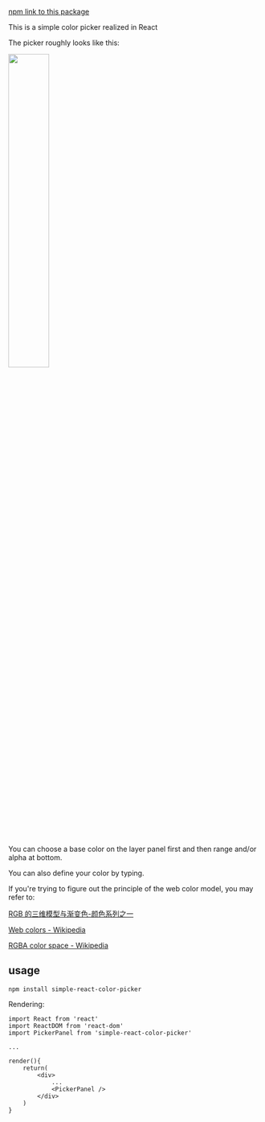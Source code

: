 [npm link to this package](https://www.npmjs.com/package/simple-react-color-picker)

This is a simple color picker realized in React

The picker roughly looks like this:

<img src="ihttps://i.imgur.com/f7sR9zj.png" width="40%" align="middle">

You can choose a base color on the layer panel first and then range and/or alpha at bottom.

You can also define your color by typing.

If you're trying to figure out the principle of the web color model, you may refer to:

[RGB 的三维模型与渐变色-颜色系列之一](http://www.cnblogs.com/Free-Thinker/p/5569792.html)

[Web colors - Wikipedia](https://en.wikipedia.org/wiki/Web_colors)

[RGBA color space - Wikipedia](https://en.wikipedia.org/wiki/RGBA_color_space)

## usage

`npm install simple-react-color-picker`

Rendering:

```
import React from 'react'
import ReactDOM from 'react-dom'
import PickerPanel from 'simple-react-color-picker'

...

render(){
	return(
		<div>
			...
 			<PickerPanel />
 		</div>
	)
}

```
